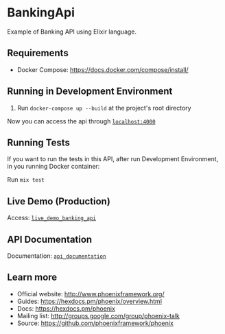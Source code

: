 # BankingApi

Example of Banking API using Elixir language.

## Requirements

- Docker Compose: https://docs.docker.com/compose/install/

## Running in Development Environment

1. Run `docker-compose up --build` at the project's root directory

Now you can access the api through [`localhost:4000`](http://localhost:4000)

## Running Tests

If you want to run the tests in this API, after run Development Environment, in you running Docker container:

Run `mix test`

## Live Demo (Production)

Access: [`live_demo_banking_api`](https://banking-api-elixir.herokuapp.com/api)

## API Documentation

Documentation: [`api_documentation`](https://banking-api-elixir.herokuapp.com/doc)

## Learn more

- Official website: http://www.phoenixframework.org/
- Guides: https://hexdocs.pm/phoenix/overview.html
- Docs: https://hexdocs.pm/phoenix
- Mailing list: http://groups.google.com/group/phoenix-talk
- Source: https://github.com/phoenixframework/phoenix
